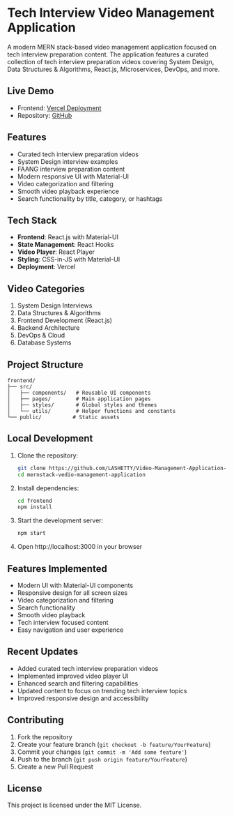 # Tech Interview Video Management Application

A modern MERN stack-based video management application focused on tech interview preparation content. The application features a curated collection of tech interview preparation videos covering System Design, Data Structures & Algorithms, React.js, Microservices, DevOps, and more.

## Live Demo
- Frontend: [Vercel Deployment](https://video-management-application-assignment-anantadi.vercel.app)
- Repository: [GitHub](https://github.com/LASHETTY/Video-Management-Application-Assignment-Anantadi.git)

## Features

- Curated tech interview preparation videos
- System Design interview examples
- FAANG interview preparation content
- Modern responsive UI with Material-UI
- Video categorization and filtering
- Smooth video playback experience
- Search functionality by title, category, or hashtags

## Tech Stack

- **Frontend**: React.js with Material-UI
- **State Management**: React Hooks
- **Video Player**: React Player
- **Styling**: CSS-in-JS with Material-UI
- **Deployment**: Vercel

## Video Categories

1. System Design Interviews
2. Data Structures & Algorithms
3. Frontend Development (React.js)
4. Backend Architecture
5. DevOps & Cloud
6. Database Systems

## Project Structure

```
frontend/
├── src/
│   ├── components/   # Reusable UI components
│   ├── pages/        # Main application pages
│   ├── styles/       # Global styles and themes
│   └── utils/        # Helper functions and constants
└── public/          # Static assets
```

## Local Development

1. Clone the repository:
   ```bash
   git clone https://github.com/LASHETTY/Video-Management-Application-Assignment-Anantadi.git
   cd mernstack-vedio-management-application
   ```

2. Install dependencies:
   ```bash
   cd frontend
   npm install
   ```

3. Start the development server:
   ```bash
   npm start
   ```

4. Open http://localhost:3000 in your browser

## Features Implemented

- Modern UI with Material-UI components
- Responsive design for all screen sizes
- Video categorization and filtering
- Search functionality
- Smooth video playback
- Tech interview focused content
- Easy navigation and user experience

## Recent Updates

- Added curated tech interview preparation videos
- Implemented improved video player UI
- Enhanced search and filtering capabilities
- Updated content to focus on trending tech interview topics
- Improved responsive design and accessibility

## Contributing

1. Fork the repository
2. Create your feature branch (`git checkout -b feature/YourFeature`)
3. Commit your changes (`git commit -m 'Add some feature'`)
4. Push to the branch (`git push origin feature/YourFeature`)
5. Create a new Pull Request

## License

This project is licensed under the MIT License.
